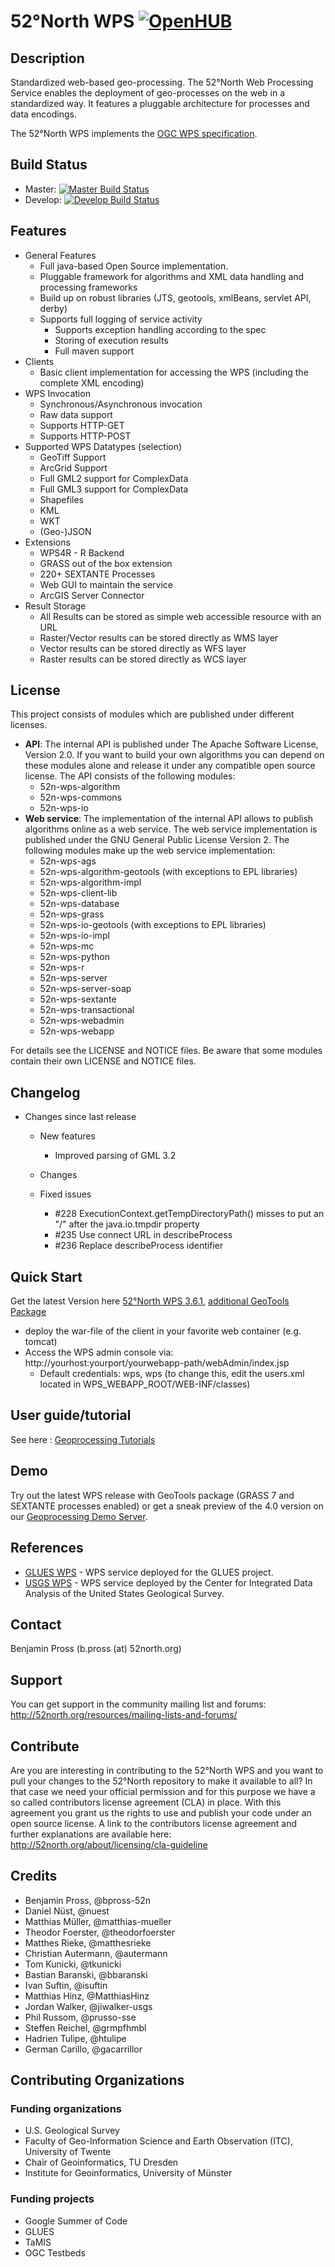 # 52°North WPS [![OpenHUB](https://www.openhub.net/p/n52-wps/widgets/project_thin_badge.gif)](https://www.openhub.net/p/n52-wps)



## Description
Standardized web-based geo-processing.
The 52°North Web Processing Service enables the deployment of geo-processes on the web in a standardized way. It features a pluggable architecture for processes and data encodings.

The 52°North WPS implements the [OGC WPS specification](http://www.opengeospatial.org/standards/wps).

## Build Status
* Master: [![Master Build Status](https://travis-ci.org/52North/WPS.png?branch=master)](https://travis-ci.org/52North/WPS)
* Develop: [![Develop Build Status](https://travis-ci.org/52North/WPS.png?branch=dev)](https://travis-ci.org/52North/WPS)

## Features
* General Features
  * Full java-based Open Source implementation.
  * Pluggable framework for algorithms and XML data handling and processing frameworks
  * Build up on robust libraries (JTS, geotools, xmlBeans, servlet API, derby)
  * Supports full logging of service activity
    * Supports exception handling according to the spec
    * Storing of execution results
    * Full maven support
* Clients
  * Basic client implementation for accessing the WPS (including the complete XML encoding)
* WPS Invocation
  * Synchronous/Asynchronous invocation
  * Raw data support
  * Supports HTTP-GET
  * Supports HTTP-POST
* Supported WPS Datatypes (selection)
  * GeoTiff Support
  * ArcGrid Support
  * Full GML2 support for ComplexData
  * Full GML3 support for ComplexData
  * Shapefiles
  * KML
  * WKT
  * (Geo-)JSON
* Extensions
  * WPS4R - R Backend
  * GRASS out of the box extension
  * 220+ SEXTANTE Processes
  * Web GUI to maintain the service
  * ArcGIS Server Connector
* Result Storage
  * All Results can be stored as simple web accessible resource with an URL
  * Raster/Vector results can be stored directly as WMS layer
  * Vector results can be stored directly as WFS layer
  * Raster results can be stored directly as WCS layer

## License

This project consists of modules which are published under different licenses.

* **API**: The internal API is published under The Apache Software License, Version 2.0. If you want to build your own algorithms you can depend on these modules alone and release it under any compatible open source license. The API consists of the following modules:
  * 52n-wps-algorithm
  * 52n-wps-commons
  * 52n-wps-io
* **Web service**: The implementation of the internal API allows to publish algorithms online as a web service. The web service implementation is published under the GNU General Public License Version 2. The following modules make up the web service implementation:
  * 52n-wps-ags
  * 52n-wps-algorithm-geotools (with exceptions to EPL libraries)
  * 52n-wps-algorithm-impl
  * 52n-wps-client-lib
  * 52n-wps-database
  * 52n-wps-grass
  * 52n-wps-io-geotools (with exceptions to EPL libraries)
  * 52n-wps-io-impl
  * 52n-wps-mc
  * 52n-wps-python
  * 52n-wps-r
  * 52n-wps-server
  * 52n-wps-server-soap
  * 52n-wps-sextante
  * 52n-wps-transactional
  * 52n-wps-webadmin
  * 52n-wps-webapp
  
For details see the LICENSE and NOTICE files. Be aware that some modules contain their own LICENSE and NOTICE files.

## Changelog

  * Changes since last release
    * New features
      * Improved parsing of GML 3.2
  
    * Changes
  
    * Fixed issues
      * #228 ExecutionContext.getTempDirectoryPath() misses to put an "/" after the java.io.tmpdir property
      * #235 Use connect URL in describeProcess
      * #236 Replace describeProcess identifier

## Quick Start

Get the latest Version here [52°North WPS 3.6.1](http://52north.org/downloads/send/15-wps/504-52n-wps-webapp-3-6-1), [additional GeoTools Package](http://52north.org/downloads/send/15-wps/505-wps-3-6-1-geotools-package)
* deploy the war-file of the client in your favorite web container (e.g. tomcat)
* Access the WPS admin console via: http://yourhost:yourport/yourwebapp-path/webAdmin/index.jsp
    * Default credentials: wps, wps (to change this, edit the users.xml located in WPS_WEBAPP_ROOT/WEB-INF/classes)


## User guide/tutorial

See here : [Geoprocessing Tutorials](https://wiki.52north.org/bin/view/Geoprocessing/GeoprocessingTutorials)

## Demo

Try out the latest WPS release with GeoTools package (GRASS 7 and SEXTANTE processes enabled) or get a sneak preview of the 4.0 version on our [Geoprocessing Demo Server](http://geoprocessing.demo.52north.org/).

## References

* [GLUES WPS](http://wps1.glues.geo.tu-dresden.de/wps/WebProcessingService?request=GetCapabilities&service=WPS) - WPS service deployed for the GLUES project.
* [USGS WPS](http://cida.usgs.gov/gdp/process/WebProcessingService?Service=WPS&Request=GetCapabilities) - WPS service deployed by the Center for Integrated Data Analysis of the United States Geological Survey.

## Contact

Benjamin Pross (b.pross (at) 52north.org)

## Support

You can get support in the community mailing list and forums:
http://52north.org/resources/mailing-lists-and-forums/

## Contribute

Are you are interesting in contributing to the 52°North WPS and you want to pull your changes to the 52°North repository to make it available to all?
In that case we need your official permission and for this purpose we have a so called contributors license agreement (CLA) in place. With this agreement you grant us the rights to use and publish your code under an open source license.
A link to the contributors license agreement and further explanations are available here:
http://52north.org/about/licensing/cla-guideline

## Credits

 * Benjamin Pross, @bpross-52n
 * Daniel Nüst, @nuest
 * Matthias Müller, @matthias-mueller
 * Theodor Foerster, @theodorfoerster
 * Matthes Rieke, @matthesrieke
 * Christian Autermann, @autermann
 * Tom Kunicki, @tkunicki
 * Bastian Baranski, @bbaranski
 * Ivan Suftin, @isuftin
 * Matthias Hinz, @MatthiasHinz
 * Jordan Walker, @jiwalker-usgs
 * Phil Russom, @prusso-sse
 * Steffen Reichel, @grmpfhmbl
 * Hadrien Tulipe, @htulipe
 * German Carillo, @gacarrillor

## Contributing Organizations

### Funding organizations

 * U.S. Geological Survey
 * Faculty of Geo-Information Science and Earth Observation (ITC), University of Twente
 * Chair of Geoinformatics, TU Dresden
 * Institute for Geoinformatics, University of Münster

### Funding projects

 * Google Summer of Code
 * GLUES
 * TaMIS
 * OGC Testbeds
